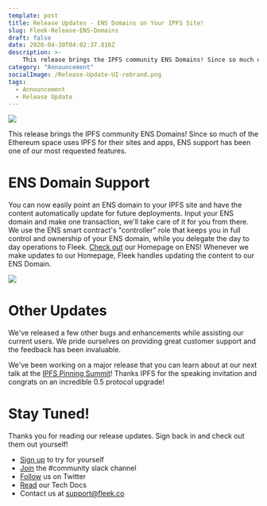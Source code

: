 ```yaml
---
template: post
title: Release Updates - ENS Domains on Your IPFS Site!
slug: Fleek-Release-ENS-Domains
draft: false
date: 2020-04-30T04:02:37.816Z
description: >-
    This release brings the IPFS community ENS Domains! Since so much of the Ethereum space uses IPFS for their sites and apps, ENS support has been one of our most requested features.
category: "Announcement"
socialImage: /Release-Update-UI-rebrand.png
tags:
  - Announcement
  - Release Update
---
```


![](Release-Update-UI-rebrand.png)

This release brings the IPFS community ENS Domains! Since so much of the Ethereum space uses IPFS for their sites and apps, ENS support has been one of our most requested features.


# ENS Domain Support

You can now easily point an ENS domain to your IPFS site and have the content automatically update for future deployments. Input your ENS domain and make one transaction, we'll take care of it for you from there. We use the ENS smart contract's "controller" role that keeps you in full control and ownership of your ENS domain, while you delegate the day to day operations to Fleek. [Check out](https://fleekhq.eth/) our Homepage on ENS! Whenever we make updates to our Homepage, Fleek handles updating the content to our ENS Domain.


![](media/ENS.gif)


# Other Updates

We've released a few other bugs and enhancements while assisting our current users. We pride ourselves on providing great customer support and the feedback has been invaluable. 

We've been working on a major release that you can learn about at our next talk at the [IPFS Pinning Summit](https://ipfspinningsummit.com/)! Thanks IPFS for the speaking invitation and congrats on an incredible 0.5 protocol upgrade! 

# Stay Tuned!

Thanks you for reading our release updates. Sign back in and check out them out yourself!

* [Sign up](https://app.fleek.co) to try for yourself
* [Join](https://join.slack.com/t/fleek-public/shared_invite/zt-bxna7y1d-PbVdut4rgHt5jM6Zjg9g9A) the #community slack channel
* [Follow](https://twitter.com/FleekHQ) us on Twitter
* [Read](https://docs.fleek.co/) our Tech Docs
* Contact us at support@fleek.co 